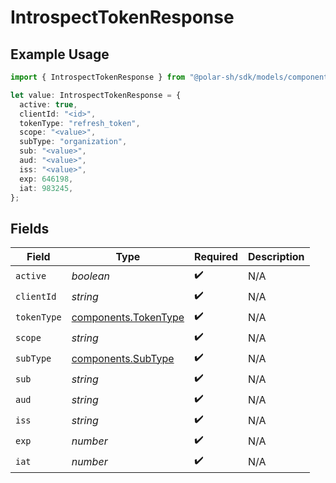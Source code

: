 # IntrospectTokenResponse

## Example Usage

```typescript
import { IntrospectTokenResponse } from "@polar-sh/sdk/models/components/introspecttokenresponse.js";

let value: IntrospectTokenResponse = {
  active: true,
  clientId: "<id>",
  tokenType: "refresh_token",
  scope: "<value>",
  subType: "organization",
  sub: "<value>",
  aud: "<value>",
  iss: "<value>",
  exp: 646198,
  iat: 983245,
};
```

## Fields

| Field                                                        | Type                                                         | Required                                                     | Description                                                  |
| ------------------------------------------------------------ | ------------------------------------------------------------ | ------------------------------------------------------------ | ------------------------------------------------------------ |
| `active`                                                     | *boolean*                                                    | :heavy_check_mark:                                           | N/A                                                          |
| `clientId`                                                   | *string*                                                     | :heavy_check_mark:                                           | N/A                                                          |
| `tokenType`                                                  | [components.TokenType](../../models/components/tokentype.md) | :heavy_check_mark:                                           | N/A                                                          |
| `scope`                                                      | *string*                                                     | :heavy_check_mark:                                           | N/A                                                          |
| `subType`                                                    | [components.SubType](../../models/components/subtype.md)     | :heavy_check_mark:                                           | N/A                                                          |
| `sub`                                                        | *string*                                                     | :heavy_check_mark:                                           | N/A                                                          |
| `aud`                                                        | *string*                                                     | :heavy_check_mark:                                           | N/A                                                          |
| `iss`                                                        | *string*                                                     | :heavy_check_mark:                                           | N/A                                                          |
| `exp`                                                        | *number*                                                     | :heavy_check_mark:                                           | N/A                                                          |
| `iat`                                                        | *number*                                                     | :heavy_check_mark:                                           | N/A                                                          |